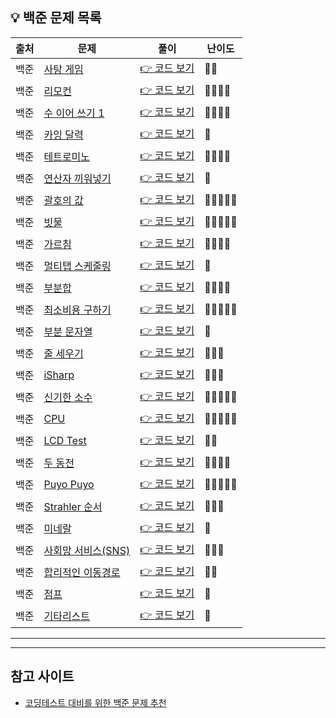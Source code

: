 <!-- https://school.programmers.co.kr/learn/challenges?tab=algorithm_practice_kit -->
## 💡 백준 문제 목록

| 출처 | 문제 | 풀이 | 난이도 |
|--|--|--|--|
| 백준 | [사탕 게임](https://www.acmicpc.net/problem/3085) | [👉 코드 보기](./01_사탕게임.py) | 🩶🩶 |
| 백준 | [리모컨](https://www.acmicpc.net/problem/1107) | [👉 코드 보기](./02_리모컨.py) | 💛💛💛💛 |
| 백준 | [수 이어 쓰기 1](https://www.acmicpc.net/problem/1748) | [👉 코드 보기](./03_수이어쓰기1.py) | 🩶🩶🩶🩶 |
| 백준 | [카잉 달력](https://www.acmicpc.net/problem/6064) | [👉 코드 보기](./04_카잉달력.py) | 🩶 |
| 백준 | [테트로미노](https://www.acmicpc.net/problem/14500) | [👉 코드 보기](./05_테트로미노.py) | 💛💛💛💛 |
| 백준 | [연산자 끼워넣기](https://www.acmicpc.net/problem/14888) | [👉 코드 보기](./06_연산자끼워넣기.py) | 🩶 |
| 백준 | [괄호의 값](https://www.acmicpc.net/problem/2504) | [👉 코드 보기](./07_괄호의값.py) | 💛💛💛💛💛 |
| 백준 | [빗물](https://www.acmicpc.net/problem/14719) | [👉 코드 보기](./08_빗물.py) | 💛💛💛💛💛 |
| 백준 | [가르침](https://www.acmicpc.net/problem/1062) | [👉 코드 보기](./09_가르침.py) | 💛💛💛💛 |
| 백준 | [멀티탭 스케줄링](https://www.acmicpc.net/problem/1700) | [👉 코드 보기](./10_멀티탭스케줄링.py) | 💛 |
| 백준 | [부분합](https://www.acmicpc.net/problem/1806) | [👉 코드 보기](./11_부분합.py) | 💛💛💛💛 |
| 백준 | [최소비용 구하기](https://www.acmicpc.net/problem/1916) | [👉 코드 보기](./12_최소비용구하기.py) | 💛💛💛💛💛 |
| 백준 | [부분 문자열](https://www.acmicpc.net/problem/16916) | [👉 코드 보기](./13_부분문자열.py) | 🤎 |
| 백준 | [줄 세우기](https://www.acmicpc.net/problem/2252) | [👉 코드 보기](./14_줄세우기.py) | 💛💛💛 |
| 백준 | [iSharp](https://www.acmicpc.net/problem/3568) | [👉 코드 보기](./15_iSharp.py) | 🩶🩶🩶 |
| 백준 | [신기한 소수](https://www.acmicpc.net/problem/2023) | [👉 코드 보기](./16_신기한소수.py) | 💛💛💛💛💛 |
| 백준 | [CPU](https://www.acmicpc.net/problem/16506) | [👉 코드 보기](./17_CPU.py) | 🩶🩶🩶🩶🩶 |
| 백준 | [LCD Test](https://www.acmicpc.net/problem/2290) | [👉 코드 보기](./18_LCDTest.py) | 🩶🩶 |
| 백준 | [두 동전](https://www.acmicpc.net/problem/16197) | [👉 코드 보기](./19_두동전.py) | 💛💛💛💛 |
| 백준 | [Puyo Puyo](https://www.acmicpc.net/problem/11559) | [👉 코드 보기](./20_PuyoPuyo.py) | 💛💛💛💛💛 |
| 백준 | [Strahler 순서](https://www.acmicpc.net/problem/9470) | [👉 코드 보기](./21_Strahler순서.py) | 💛💛💛 |
| 백준 | [미네랄](https://www.acmicpc.net/problem/2933) | [👉 코드 보기](./22_미네랄.py) | 💛 |
| 백준 | [사회망 서비스(SNS)](https://www.acmicpc.net/problem/2533) | [👉 코드 보기](./23_사회망서비스.py) | 💛💛💛 |
| 백준 | [합리적인 이동경로](https://www.acmicpc.net/problem/2176) | [👉 코드 보기](./24_합리적인이동경로.py) | 💛💛 |
| 백준 | [점프](https://www.acmicpc.net/problem/1890) | [👉 코드 보기](./25_점프.py) | 🩶 |
| 백준 | [기타리스트](https://www.acmicpc.net/problem/1495) | [👉 코드 보기](./26_기타리스트.py) | 🩶 |
---

---

## 참고 사이트
- [코딩테스트 대비를 위한 백준 문제 추천](https://whitetigerlouis.tistory.com/27#google_vignette)